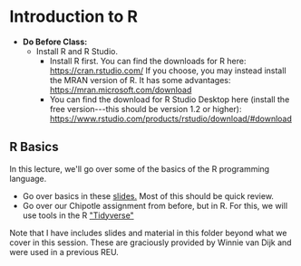 Introduction to R
=================

* **Do Before Class:**
    * Install R and R Studio. 
      * Install R first. You can find the downloads for R here: https://cran.rstudio.com/ If you choose, you may instead install the MRAN version of R. It has some advantages: https://mran.microsoft.com/download
      * You can find the download for R Studio Desktop here (install the free version---this should be version 1.2 or higher): https://www.rstudio.com/products/rstudio/download/#download 


## R Basics 

In this lecture, we'll go over some of the basics of the R programming language.

  * Go over basics in these [slides.](./REU_slides_2017_part1.pdf) Most of this should be quick review.
  * Go over our Chipotle assignment from before, but in R. For this, we will use tools in the R ["Tidyverse"](https://www.tidyverse.org/)


Note that I have includes slides and material in this folder beyond what we cover in this session. These are graciously provided by Winnie van Dijk and were used in a previous REU.
